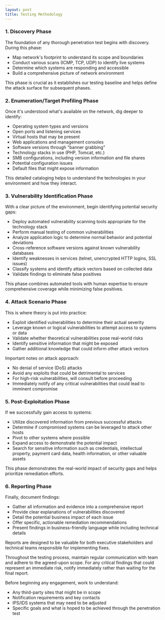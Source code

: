```yaml
---
layout: post
title: Testing Methodology
---
```


### 1. Discovery Phase

The foundation of any thorough penetration test begins with discovery. During this phase:

- Map network's footprint to understand its scope and boundaries
- Conduct various scans (ICMP, TCP, UDP) to identify live systems
- Determine which systems are responding and accessible
- Build a comprehensive picture of network environment

This phase is crucial as it establishes our testing baseline and helps define the attack surface for subsequent phases.

### 2. Enumeration/Target Profiling Phase

Once it's understood what's available on the network, dig deeper to identify:

- Operating system types and versions
- Open ports and listening services
- Virtual hosts that may be present
- Web applications and management consoles
- Software versions through "banner grabbing"
- Technology stacks in use (PHP, Tomcat, etc.)
- SMB configurations, including version information and file shares
- Potential configuration issues
- Default files that might expose information

This detailed cataloging helps to understand the technologies in your environment and how they interact.

### 3. Vulnerability Identification Phase

With a clear picture of the environment, begin identifying potential security gaps:

- Deploy automated vulnerability scanning tools appropriate for the technology stack
- Perform manual testing of common vulnerabilities
- Analyze application logic to determine normal behavior and potential deviations
- Cross-reference software versions against known vulnerability databases
- Identify weaknesses in services (telnet, unencrypted HTTP logins, SSL issues)
- Classify systems and identify attack vectors based on collected data
- Validate findings to eliminate false positives

This phase combines automated tools with human expertise to ensure comprehensive coverage while minimizing false positives.

### 4. Attack Scenario Phase

This is where theory is put into practice:

- Exploit identified vulnerabilities to determine their actual severity
- Leverage known or logical vulnerabilities to attempt access to systems or data
- Validate whether theoretical vulnerabilities pose real-world risks
- Identify sensitive information that might be exposed
- Gather additional knowledge that could inform other attack vectors

Important notes on attack approach:
- No denial of service (DoS) attacks
- Avoid any exploits that could be detrimental to services
- For high-risk vulnerabilities, will consult before proceeding
- Immediately notify of any critical vulnerabilities that could lead to imminent compromise

### 5. Post-Exploitation Phase

If we successfully gain access to systems:

- Utilize discovered information from previous successful attacks
- Determine if compromised systems can be leveraged to attack other hosts
- Pivot to other systems where possible
- Expand access to demonstrate the potential impact
- Search for sensitive information such as credentials, intellectual property, payment card data, health information, or other valuable assets

This phase demonstrates the real-world impact of security gaps and helps prioritize remediation efforts.

### 6. Reporting Phase

Finally, document findings:

- Gather all information and evidence into a comprehensive report
- Provide clear explanations of vulnerabilities discovered
- Detail the potential business impact of each issue
- Offer specific, actionable remediation recommendations
- Present findings in business-friendly language while including technical details

Reports are designed to be valuable for both executive stakeholders and technical teams responsible for implementing fixes.

Throughout the testing process, maintain regular communication with team and adhere to the agreed-upon scope. For any critical findings that could represent an immediate risk, notify immediately rather than waiting for the final report.

Before beginning any engagement, work to understand:
- Any third-party sites that might be in scope
- Notification requirements and key contacts
- IPS/IDS systems that may need to be adjusted
- Specific goals and what is hoped to be achieved through the penetration test

